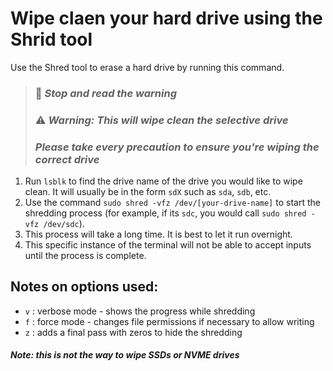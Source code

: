 # Wipe claen your hard drive using the Shrid tool
Use the Shred tool to erase a hard drive by running this command.

> ### 🛑 *Stop and read the warning*
> ### ⚠️ *Warning: This will wipe clean the selective drive*
> ### *Please take every precaution to ensure you're wiping the correct drive*

1. Run `lsblk` to find the drive name of the drive you would like to wipe clean. It will usually be in the form `sdX` such as `sda`, `sdb`, etc.
2. Use the command `sudo shred -vfz /dev/[your-drive-name]` to start the shredding process (for example, if its `sdc`, you would call `sudo shred -vfz /dev/sdc`).
3. This process will take a long time. It is best to let it run overnight. 
4. This specific instance of the terminal will not be able to accept inputs until the process is complete.

## Notes on options used:
- `v` : verbose mode - shows the progress while shredding
- `f` : force mode - changes file permissions if necessary to allow writing
- `z` : adds a final pass with zeros to hide the shredding

##### Note: this is not the way to wipe SSDs or NVME drives




